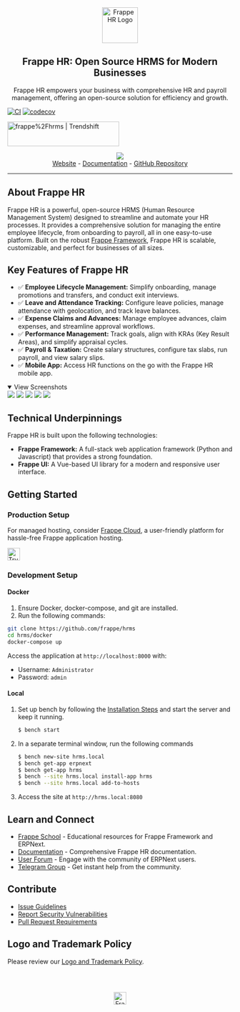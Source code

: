 <div align="center">
	<a href="https://frappe.io/hr">
		<img src=".github/frappe-hr-logo.png" height="80px" width="80px" alt="Frappe HR Logo">
	</a>
	<h2>Frappe HR: Open Source HRMS for Modern Businesses</h2>
	<p align="center">
		Frappe HR empowers your business with comprehensive HR and payroll management, offering an open-source solution for efficiency and growth.
	</p>
</div>

[![CI](https://github.com/frappe/hrms/actions/workflows/ci.yml/badge.svg?branch=develop)](https://github.com/frappe/hrms/actions/workflows/ci.yml)
[![codecov](https://codecov.io/gh/frappe/hrms/branch/develop/graph/badge.svg?token=0TwvyUg3I5)](https://codecov.io/gh/frappe/hrms)

<a href="https://trendshift.io/repositories/10972" target="_blank"><img src="https://trendshift.io/api/badge/repositories/10972" alt="frappe%2Fhrms | Trendshift" style="width: 250px; height: 55px;" width="250" height="55"/></a>

<div align="center">
	<img src=".github/hrms-hero.png"/>
</div>

<div align="center">
	<a href="https://frappe.io/hr">Website</a>
	-
	<a href="https://docs.frappe.io/hr/introduction">Documentation</a>
	-
	<a href="https://github.com/frappe/hrms">GitHub Repository</a>
</div>

---

## **About Frappe HR**

Frappe HR is a powerful, open-source HRMS (Human Resource Management System) designed to streamline and automate your HR processes. It provides a comprehensive solution for managing the entire employee lifecycle, from onboarding to payroll, all in one easy-to-use platform. Built on the robust [Frappe Framework](https://github.com/frappe/frappe), Frappe HR is scalable, customizable, and perfect for businesses of all sizes.

## **Key Features of Frappe HR**

*   ✅ **Employee Lifecycle Management:** Simplify onboarding, manage promotions and transfers, and conduct exit interviews.
*   ✅ **Leave and Attendance Tracking:** Configure leave policies, manage attendance with geolocation, and track leave balances.
*   ✅ **Expense Claims and Advances:** Manage employee advances, claim expenses, and streamline approval workflows.
*   ✅ **Performance Management:** Track goals, align with KRAs (Key Result Areas), and simplify appraisal cycles.
*   ✅ **Payroll & Taxation:** Create salary structures, configure tax slabs, run payroll, and view salary slips.
*   ✅ **Mobile App:** Access HR functions on the go with the Frappe HR mobile app.

<details open>
  <summary>View Screenshots</summary>
    <img src=".github/hrms-appraisal.png"/>
    <img src=".github/hrms-requisition.png"/>
    <img src=".github/hrms-attendance.png"/>
    <img src=".github/hrms-salary.png"/>
    <img src=".github/hrms-pwa.png"/>
</details>

## **Technical Underpinnings**

Frappe HR is built upon the following technologies:

*   **Frappe Framework:** A full-stack web application framework (Python and Javascript) that provides a strong foundation.
*   **Frappe UI:** A Vue-based UI library for a modern and responsive user interface.

## **Getting Started**

### Production Setup

For managed hosting, consider [Frappe Cloud](https://frappecloud.com), a user-friendly platform for hassle-free Frappe application hosting.

<div>
	<a href="https://frappecloud.com/hrms/signup" target="_blank">
		<picture>
			<source media="(prefers-color-scheme: dark)" srcset="https://frappe.io/files/try-on-fc-white.png">
			<img src="https://frappe.io/files/try-on-fc-black.png" alt="Try on Frappe Cloud" height="28" />
		</picture>
	</a>
</div>

### Development Setup

#### Docker

1.  Ensure Docker, docker-compose, and git are installed.
2.  Run the following commands:

```bash
git clone https://github.com/frappe/hrms
cd hrms/docker
docker-compose up
```

Access the application at `http://localhost:8000` with:

*   Username: `Administrator`
*   Password: `admin`

#### Local

1.  Set up bench by following the [Installation Steps](https://frappeframework.com/docs/user/en/installation) and start the server and keep it running.

    ```bash
    $ bench start
    ```

2.  In a separate terminal window, run the following commands

    ```bash
    $ bench new-site hrms.local
    $ bench get-app erpnext
    $ bench get-app hrms
    $ bench --site hrms.local install-app hrms
    $ bench --site hrms.local add-to-hosts
    ```

3.  Access the site at `http://hrms.local:8080`

## **Learn and Connect**

*   [Frappe School](https://frappe.school) - Educational resources for Frappe Framework and ERPNext.
*   [Documentation](https://docs.frappe.io/hr) - Comprehensive Frappe HR documentation.
*   [User Forum](https://discuss.erpnext.com/) - Engage with the community of ERPNext users.
*   [Telegram Group](https://t.me/frappehr) - Get instant help from the community.

## **Contribute**

*   [Issue Guidelines](https://github.com/frappe/erpnext/wiki/Issue-Guidelines)
*   [Report Security Vulnerabilities](https://erpnext.com/security)
*   [Pull Request Requirements](https://github.com/frappe/erpnext/wiki/Contribution-Guidelines)

## **Logo and Trademark Policy**

Please review our [Logo and Trademark Policy](TRADEMARK_POLICY.md).

<br />
<br />
<div align="center" style="padding-top: 0.75rem;">
	<a href="https://frappe.io" target="_blank">
		<picture>
			<source media="(prefers-color-scheme: dark)" srcset="https://frappe.io/files/Frappe-white.png">
			<img src="https://frappe.io/files/Frappe-black.png" alt="Frappe Technologies" height="28"/>
		</picture>
	</a>
</div>